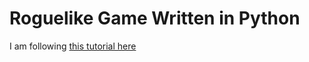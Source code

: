 # Roguelike Game Written in Python
I am following [this tutorial here](http://rogueliketutorials.com/tutorials/tcod/v2/part-1/)